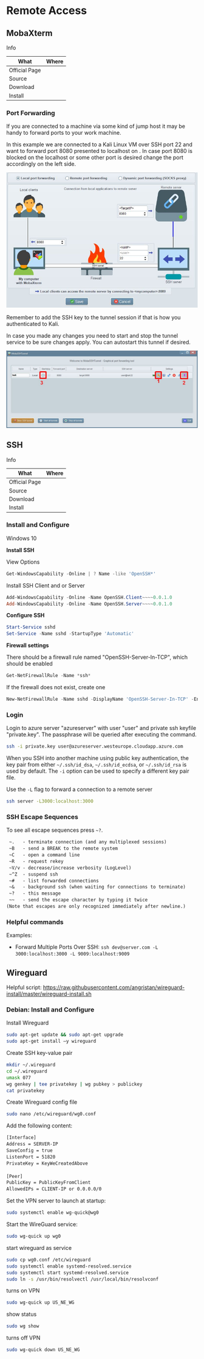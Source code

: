 # Remote Access

## MobaXterm

Info

|What|Where|
|-|-|
|Official Page||
|Source||
|Download||
|Install||

### Port Forwarding

If you are connected to a machine via some kind of jump host it may be handy to forward ports to your work machine.

In this example we are connected to a Kali Linux VM over SSH port 22 and want to forward port 8080 presented to localhost on <TargetIP>. In case port 8080 is blocked on the localhost or some other port is desired change the port accordingly on the left side.

![mobaxterm portforwarding settings](_mobaxterm_portforwarding1.jpg)

Remember to add the SSH key to the tunnel session if that is how you authenticated to Kali.

In case you made any changes you need to start and stop the tunnel service to be sure changes apply. You can autostart this tunnel if desired.

![mobaxterm portforwarding details](_mobaxterm_portforwarding2.jpg)

## SSH

Info

| What          | Where |
|---------------|-------|
| Official Page |       |
| Source        |       |
| Download      |       |
| Install       |       |

### Install and Configure

Windows 10

**Install SSH**

View Options

```powershell
Get-WindowsCapability -Online | ? Name -like 'OpenSSH*'
```

Install SSH Client and or Server

```powershell
Add-WindowsCapability -Online -Name OpenSSH.Client~~~~0.0.1.0
Add-WindowsCapability -Online -Name OpenSSH.Server~~~~0.0.1.0
```

**Configure SSH**

```powershell
Start-Service sshd
Set-Service -Name sshd -StartupType 'Automatic'
```

**Firewall settings**

There should be a firewall rule named "OpenSSH-Server-In-TCP", which should be enabled

```powershell
Get-NetFirewallRule -Name *ssh*
```

If the firewall does not exist, create one

```powershell
New-NetFirewallRule -Name sshd -DisplayName 'OpenSSH-Server-In-TCP' -Enabled True -Direction Inbound -Protocol TCP -Action Allow -LocalPort 22
```

### Login

Login to azure server "azureserver" with user "user" and private ssh keyfile "private.key". The passphrase will be queried after executing the command.

```sh
ssh -i private.key user@azureserver.westeurope.cloudapp.azure.com
```

When you SSH into another machine using public key authentication, the key pair from either `~/.ssh/id_dsa`, `~/.ssh/id_ecdsa`, or `~/.ssh/id_rsa` is used by default. The `-i` option can be used to specify a different key pair file.

Use the `-L` flag to forward a connection to a remote server

```sh
ssh server -L3000:localhost:3000
```

### SSH Escape Sequences

To see all escape sequences press `~?`.

```txt
 ~.   - terminate connection (and any multiplexed sessions)
 ~B   - send a BREAK to the remote system
 ~C   - open a command line
 ~R   - request rekey
 ~V/v - decrease/increase verbosity (LogLevel)
 ~^Z  - suspend ssh
 ~#   - list forwarded connections
 ~&   - background ssh (when waiting for connections to terminate)
 ~?   - this message
 ~~   - send the escape character by typing it twice
(Note that escapes are only recognized immediately after newline.)
```

### Helpful commands

Examples:

- Forward Multiple Ports Over SSH: ```ssh dev@server.com -L 3000:localhost:3000 -L 9009:localhost:9009```

## Wireguard

Helpful script: <https://raw.githubusercontent.com/angristan/wireguard-install/master/wireguard-install.sh>

### Debian: Install and Configure

Install Wireguard

```sh
sudo apt-get update && sudo apt-get upgrade
sudo apt-get install –y wireguard
```

Create SSH key-value pair

```sh
mkdir ~/.wireguard
cd ~/.wireguard
umask 077
wg genkey | tee privatekey | wg pubkey > publickey
cat privatekey
```

Create Wireguard config file

```sh
sudo nano /etc/wireguard/wg0.conf
```

Add the following content:

```sh
[Interface]
Address = SERVER-IP
SaveConfig = true
ListenPort = 51820
PrivateKey = KeyWeCreatedAbove

[Peer]
PublicKey = PublicKeyFromClient
AllowedIPs = CLIENT-IP or 0.0.0.0/0
```

Set the VPN server to launch at startup:

```sh
sudo systemctl enable wg-quick@wg0
```

Start the WireGuard service:

```sh
sudo wg-quick up wg0
```

start wireguard as service

```sh
sudo cp wg0.conf /etc/wireguard
sudo systemctl enable systemd-resolved.service
sudo systemctl start systemd-resolved.service
sudo ln -s /usr/bin/resolvectl /usr/local/bin/resolvconf
```

turns on VPN

```sh
sudo wg-quick up US_NE_WG
```

show status

```sh
sudo wg show
```

turns off VPN

```sh
sudo wg-quick down US_NE_WG
```
